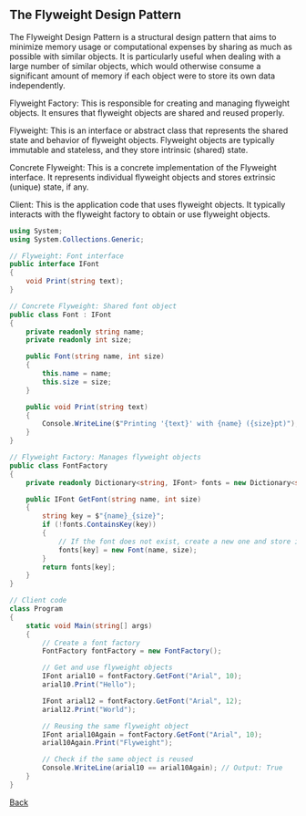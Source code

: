 ## The Flyweight Design Pattern

The Flyweight Design Pattern is a structural design pattern that aims to minimize memory usage or computational expenses by sharing as much as possible with similar objects. It is particularly useful when dealing with a large number of similar objects, which would otherwise consume a significant amount of memory if each object were to store its own data independently.

Flyweight Factory: This is responsible for creating and managing flyweight objects. It ensures that flyweight objects are shared and reused properly.

Flyweight: This is an interface or abstract class that represents the shared state and behavior of flyweight objects. Flyweight objects are typically immutable and stateless, and they store intrinsic (shared) state.

Concrete Flyweight: This is a concrete implementation of the Flyweight interface. It represents individual flyweight objects and stores extrinsic (unique) state, if any.

Client: This is the application code that uses flyweight objects. It typically interacts with the flyweight factory to obtain or use flyweight objects.

```csharp
using System;
using System.Collections.Generic;

// Flyweight: Font interface
public interface IFont
{
    void Print(string text);
}

// Concrete Flyweight: Shared font object
public class Font : IFont
{
    private readonly string name;
    private readonly int size;

    public Font(string name, int size)
    {
        this.name = name;
        this.size = size;
    }

    public void Print(string text)
    {
        Console.WriteLine($"Printing '{text}' with {name} ({size}pt)");
    }
}

// Flyweight Factory: Manages flyweight objects
public class FontFactory
{
    private readonly Dictionary<string, IFont> fonts = new Dictionary<string, IFont>();

    public IFont GetFont(string name, int size)
    {
        string key = $"{name}_{size}";
        if (!fonts.ContainsKey(key))
        {
            // If the font does not exist, create a new one and store it in the dictionary
            fonts[key] = new Font(name, size);
        }
        return fonts[key];
    }
}

// Client code
class Program
{
    static void Main(string[] args)
    {
        // Create a font factory
        FontFactory fontFactory = new FontFactory();

        // Get and use flyweight objects
        IFont arial10 = fontFactory.GetFont("Arial", 10);
        arial10.Print("Hello");

        IFont arial12 = fontFactory.GetFont("Arial", 12);
        arial12.Print("World");

        // Reusing the same flyweight object
        IFont arial10Again = fontFactory.GetFont("Arial", 10);
        arial10Again.Print("Flyweight");

        // Check if the same object is reused
        Console.WriteLine(arial10 == arial10Again); // Output: True
    }
}
```
[Back](README.md/#flyweight)
